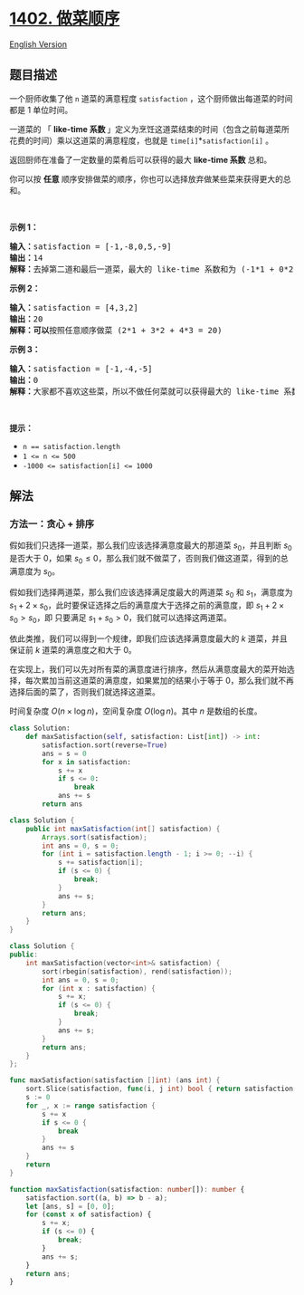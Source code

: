 # [1402. 做菜顺序](https://leetcode.cn/problems/reducing-dishes)

[English Version](/solution/1400-1499/1402.Reducing%20Dishes/README_EN.md)

<!-- tags:贪心,数组,动态规划,排序 -->

## 题目描述

<!-- 这里写题目描述 -->

<p>一个厨师收集了他&nbsp;<code>n</code>&nbsp;道菜的满意程度&nbsp;<code>satisfaction</code>&nbsp;，这个厨师做出每道菜的时间都是 1 单位时间。</p>

<p>一道菜的 「&nbsp;<strong>like-time 系数&nbsp;</strong>」定义为烹饪这道菜结束的时间（包含之前每道菜所花费的时间）乘以这道菜的满意程度，也就是&nbsp;<code>time[i]</code>*<code>satisfaction[i]</code>&nbsp;。</p>

<p>返回厨师在准备了一定数量的菜肴后可以获得的最大 <strong>like-time 系数</strong> 总和。</p>

<p>你可以按&nbsp;<strong>任意</strong>&nbsp;顺序安排做菜的顺序，你也可以选择放弃做某些菜来获得更大的总和。</p>

<p>&nbsp;</p>

<p><strong>示例 1：</strong></p>

<pre>
<strong>输入：</strong>satisfaction = [-1,-8,0,5,-9]
<strong>输出：</strong>14
<strong>解释：</strong>去掉第二道和最后一道菜，最大的 like-time 系数和为 (-1*1 + 0*2 + 5*3 = 14) 。每道菜都需要花费 1 单位时间完成。</pre>

<p><strong>示例 2：</strong></p>

<pre>
<strong>输入：</strong>satisfaction = [4,3,2]
<strong>输出：</strong>20
<strong>解释：可以</strong>按照任意顺序做菜 (2*1 + 3*2 + 4*3 = 20)
</pre>

<p><strong>示例 3：</strong></p>

<pre>
<strong>输入：</strong>satisfaction = [-1,-4,-5]
<strong>输出：</strong>0
<strong>解释：</strong>大家都不喜欢这些菜，所以不做任何菜就可以获得最大的 like-time 系数。
</pre>

<p>&nbsp;</p>

<p><strong>提示：</strong></p>

<ul>
	<li><code>n == satisfaction.length</code></li>
	<li><code>1 &lt;= n &lt;= 500</code></li>
	<li><code>-1000 &lt;= satisfaction[i] &lt;= 1000</code></li>
</ul>

## 解法

### 方法一：贪心 + 排序

假如我们只选择一道菜，那么我们应该选择满意度最大的那道菜 $s_0$，并且判断 $s_0$ 是否大于 0，如果 $s_0 \leq 0$，那么我们就不做菜了，否则我们做这道菜，得到的总满意度为 $s_0$。

假如我们选择两道菜，那么我们应该选择满足度最大的两道菜 $s_0$ 和 $s_1$，满意度为 $s_1 + 2 \times s_0$，此时要保证选择之后的满意度大于选择之前的满意度，即 $s_1 + 2 \times s_0 > s_0$，即 只要满足 $s_1 + s_0 > 0$，我们就可以选择这两道菜。

依此类推，我们可以得到一个规律，即我们应该选择满意度最大的 $k$ 道菜，并且保证前 $k$ 道菜的满意度之和大于 $0$。

在实现上，我们可以先对所有菜的满意度进行排序，然后从满意度最大的菜开始选择，每次累加当前这道菜的满意度，如果累加的结果小于等于 $0$，那么我们就不再选择后面的菜了，否则我们就选择这道菜。

时间复杂度 $O(n \times \log n)$，空间复杂度 $O(\log n)$。其中 $n$ 是数组的长度。

<!-- tabs:start -->

```python
class Solution:
    def maxSatisfaction(self, satisfaction: List[int]) -> int:
        satisfaction.sort(reverse=True)
        ans = s = 0
        for x in satisfaction:
            s += x
            if s <= 0:
                break
            ans += s
        return ans
```

```java
class Solution {
    public int maxSatisfaction(int[] satisfaction) {
        Arrays.sort(satisfaction);
        int ans = 0, s = 0;
        for (int i = satisfaction.length - 1; i >= 0; --i) {
            s += satisfaction[i];
            if (s <= 0) {
                break;
            }
            ans += s;
        }
        return ans;
    }
}
```

```cpp
class Solution {
public:
    int maxSatisfaction(vector<int>& satisfaction) {
        sort(rbegin(satisfaction), rend(satisfaction));
        int ans = 0, s = 0;
        for (int x : satisfaction) {
            s += x;
            if (s <= 0) {
                break;
            }
            ans += s;
        }
        return ans;
    }
};
```

```go
func maxSatisfaction(satisfaction []int) (ans int) {
	sort.Slice(satisfaction, func(i, j int) bool { return satisfaction[i] > satisfaction[j] })
	s := 0
	for _, x := range satisfaction {
		s += x
		if s <= 0 {
			break
		}
		ans += s
	}
	return
}
```

```ts
function maxSatisfaction(satisfaction: number[]): number {
    satisfaction.sort((a, b) => b - a);
    let [ans, s] = [0, 0];
    for (const x of satisfaction) {
        s += x;
        if (s <= 0) {
            break;
        }
        ans += s;
    }
    return ans;
}
```

<!-- tabs:end -->

<!-- end -->
